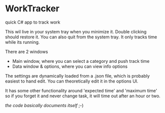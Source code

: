 # WorkTracker
quick C# app to track work

This wil live in your system tray when you minimize it. Double clicking should restore it. You can also quit from the system tray. It only tracks time while its running. 

There are 2 windows
- Main window, where you can select a category and push track time
- Data window & options, where you can view info options

The settings are dynamically loaded from a .json file, which is probably easiest to hand edit. You can theoretically edit it in the options UI.

It has some other functionality around 'expected time' and 'maximum time' so if you forget it and never change task, it will time out after an hour or two.

_the code basically documents itself_ ;-) 
